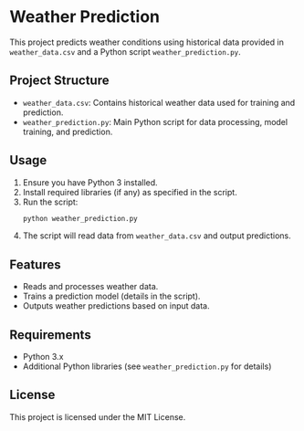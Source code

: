# Weather Prediction

This project predicts weather conditions using historical data provided in `weather_data.csv` and a Python script `weather_prediction.py`.

## Project Structure
- `weather_data.csv`: Contains historical weather data used for training and prediction.
- `weather_prediction.py`: Main Python script for data processing, model training, and prediction.

## Usage
1. Ensure you have Python 3 installed.
2. Install required libraries (if any) as specified in the script.
3. Run the script:
   ```bash
   python weather_prediction.py
   ```
4. The script will read data from `weather_data.csv` and output predictions.

## Features
- Reads and processes weather data.
- Trains a prediction model (details in the script).
- Outputs weather predictions based on input data.

## Requirements
- Python 3.x
- Additional Python libraries (see `weather_prediction.py` for details)

## License
This project is licensed under the MIT License.
